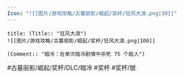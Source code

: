 ```yaml
---
Icon: "![[图片/游戏攻略/古墓丽影/崛起/奖杯/狂风大浪.png|30]]"
---
```

```ad-common-silver-trophy
title: (Title:: "狂风大浪")
![[图片/游戏攻略/古墓丽影/崛起/奖杯/狂风大浪.png|100]]

(Comment:: "暗冷：在单次暗冷剧情中杀死 75 个敌人")
```

#古墓丽影/崛起/奖杯/DLC/暗冷 #奖杯 #奖杯/银
